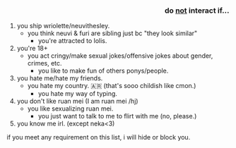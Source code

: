 ### <p align="right"> do <ins>not</ins> interact if...</p>

1. you ship wriolette/neuvithesley.
   - you think neuvi & furi are sibling just bc "they look similar"
     - you're attracted to lolis.
2. you're 18+
   - you act cringy/make sexual jokes/offensive jokes about gender, crimes, etc.
     - you like to make fun of others ponys/people.
3. you hate me/hate my friends.
   - you hate my country. 🇦🇷 (that's sooo childish like cmon.)
     - you hate my way of typing.
4. you don't like ruan mei (I am ruan mei /hj)
   - you like sexualizing ruan mei.
     - you just want to talk to me to flirt with me (no, please.)
5. you know me irl. (except neka<3)

if you meet any requirement on this list, i will hide or block you.
